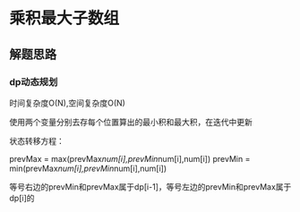 # 乘积最大子数组

## 解题思路

### dp动态规划

时间复杂度O(N),空间复杂度O(N)

使用两个变量分别去存每个位置算出的最小积和最大积，在迭代中更新

状态转移方程：

prevMax = max(prevMax*num[i],prevMin*num[i],num[i])
prevMin = min(prevMax*num[i],prevMin*num[i],num[i])

等号右边的prevMin和prevMax属于dp[i-1]，等号左边的prevMin和prevMax属于dp[i]的
